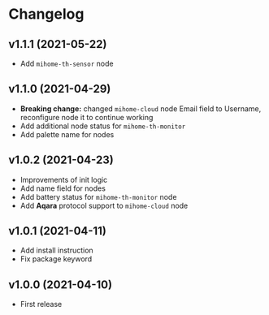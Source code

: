 # Changelog

## v1.1.1 (2021-05-22)

* Add `mihome-th-sensor` node

## v1.1.0 (2021-04-29)

* **Breaking change:** changed `mihome-cloud` node Email field to Username, reconfigure node it to continue working
* Add additional node status for `mihome-th-monitor`
* Add palette name for nodes

## v1.0.2 (2021-04-23)

* Improvements of init logic
* Add name field for nodes
* Add battery status for `mihome-th-monitor` node
* Add **Aqara** protocol support to `mihome-cloud` node

## v1.0.1 (2021-04-11)

* Add install instruction
* Fix package keyword

## v1.0.0 (2021-04-10)

* First release

